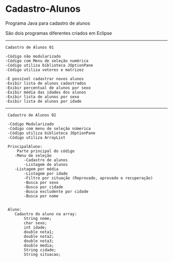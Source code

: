 # Cadastro-Alunos
Programa Java para cadastro de alunos

São dois programas diferentes criados em Eclipse

-----------------------------------------------------------  

	Cadastro de Alunos 01

  	-Código não modularizado
 	-Código com Menu de seleção numérica
  	-Código utiliza biblioteca JOptionPane
  	-Código utiliza vetores e matrizez
  
 	-É possível cadastrar novos alunos
  	-Exibir lista de alunos cadastrados
  	-Exibir percentual de alunos por sexo
  	-Exibir média das idades dos alunos
  	-Exibir lista de alunos por sexo
  	-Exibir lista de alunos por idade
  
-----------------------------------------------------------  
  
	 Cadastro de Alunos 02

 	 -Código Modularizado
 	 -Código com menu de seleção númerica
  	 -Código utiliza biblioteca JOptionPane
 	 -Código utiliza ArrayList
  
  	 PrincipalAluno:
    	 Parte principal do código
	 	-Menu de seleção
    		-Cadastro de alunos
    		-Listagem de alunos
		-Listagem por média
    		-Listagem por idade
    		-Filtro por situação (Reprovado, aprovado e recuperação)
    		-Busca por sexo
    		-Busca por cidade
    		-Busca excludente por cidade
    		-Busca por nome
   
	
	 Aluno:
 		Cadastro do aluno na array:
			String nome;
			char sexo;
			int idade;
			double nota1;
			double nota2;
			double nota3;
      		double media;
      		String cidade;
      		String situacao;
